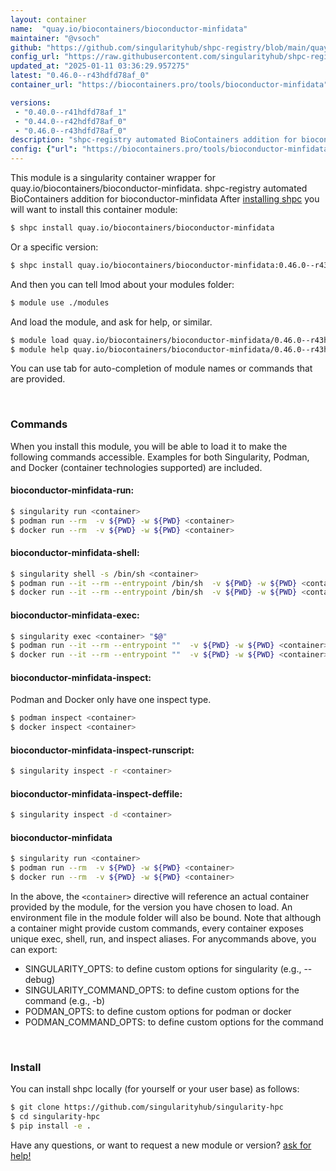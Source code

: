 ```yaml
---
layout: container
name:  "quay.io/biocontainers/bioconductor-minfidata"
maintainer: "@vsoch"
github: "https://github.com/singularityhub/shpc-registry/blob/main/quay.io/biocontainers/bioconductor-minfidata/container.yaml"
config_url: "https://raw.githubusercontent.com/singularityhub/shpc-registry/main/quay.io/biocontainers/bioconductor-minfidata/container.yaml"
updated_at: "2025-01-11 03:36:29.957275"
latest: "0.46.0--r43hdfd78af_0"
container_url: "https://biocontainers.pro/tools/bioconductor-minfidata"

versions:
 - "0.40.0--r41hdfd78af_1"
 - "0.44.0--r42hdfd78af_0"
 - "0.46.0--r43hdfd78af_0"
description: "shpc-registry automated BioContainers addition for bioconductor-minfidata"
config: {"url": "https://biocontainers.pro/tools/bioconductor-minfidata", "maintainer": "@vsoch", "description": "shpc-registry automated BioContainers addition for bioconductor-minfidata", "latest": {"0.46.0--r43hdfd78af_0": "sha256:691187627d94a1969d9a81638d89278c663f740990d09c240767b50665062fcb"}, "tags": {"0.40.0--r41hdfd78af_1": "sha256:4413a66fd87fd43be04988396aadb11bfbabbcbee0f7877f81e89c3d29faf0b8", "0.44.0--r42hdfd78af_0": "sha256:f0ead10a19db82ecc6308b2c947eeaf02dc72bba7e34a4388fc806ec7fc3b9ba", "0.46.0--r43hdfd78af_0": "sha256:691187627d94a1969d9a81638d89278c663f740990d09c240767b50665062fcb"}, "docker": "quay.io/biocontainers/bioconductor-minfidata"}
---
```


This module is a singularity container wrapper for quay.io/biocontainers/bioconductor-minfidata.
shpc-registry automated BioContainers addition for bioconductor-minfidata
After [installing shpc](#install) you will want to install this container module:


```bash
$ shpc install quay.io/biocontainers/bioconductor-minfidata
```

Or a specific version:

```bash
$ shpc install quay.io/biocontainers/bioconductor-minfidata:0.46.0--r43hdfd78af_0
```

And then you can tell lmod about your modules folder:

```bash
$ module use ./modules
```

And load the module, and ask for help, or similar.

```bash
$ module load quay.io/biocontainers/bioconductor-minfidata/0.46.0--r43hdfd78af_0
$ module help quay.io/biocontainers/bioconductor-minfidata/0.46.0--r43hdfd78af_0
```

You can use tab for auto-completion of module names or commands that are provided.

<br>

### Commands

When you install this module, you will be able to load it to make the following commands accessible.
Examples for both Singularity, Podman, and Docker (container technologies supported) are included.

#### bioconductor-minfidata-run:

```bash
$ singularity run <container>
$ podman run --rm  -v ${PWD} -w ${PWD} <container>
$ docker run --rm  -v ${PWD} -w ${PWD} <container>
```

#### bioconductor-minfidata-shell:

```bash
$ singularity shell -s /bin/sh <container>
$ podman run --it --rm --entrypoint /bin/sh  -v ${PWD} -w ${PWD} <container>
$ docker run --it --rm --entrypoint /bin/sh  -v ${PWD} -w ${PWD} <container>
```

#### bioconductor-minfidata-exec:

```bash
$ singularity exec <container> "$@"
$ podman run --it --rm --entrypoint ""  -v ${PWD} -w ${PWD} <container> "$@"
$ docker run --it --rm --entrypoint ""  -v ${PWD} -w ${PWD} <container> "$@"
```

#### bioconductor-minfidata-inspect:

Podman and Docker only have one inspect type.

```bash
$ podman inspect <container>
$ docker inspect <container>
```

#### bioconductor-minfidata-inspect-runscript:

```bash
$ singularity inspect -r <container>
```

#### bioconductor-minfidata-inspect-deffile:

```bash
$ singularity inspect -d <container>
```



#### bioconductor-minfidata

```bash
$ singularity run <container>
$ podman run --rm  -v ${PWD} -w ${PWD} <container>
$ docker run --rm  -v ${PWD} -w ${PWD} <container>
```


In the above, the `<container>` directive will reference an actual container provided
by the module, for the version you have chosen to load. An environment file in the
module folder will also be bound. Note that although a container
might provide custom commands, every container exposes unique exec, shell, run, and
inspect aliases. For anycommands above, you can export:

 - SINGULARITY_OPTS: to define custom options for singularity (e.g., --debug)
 - SINGULARITY_COMMAND_OPTS: to define custom options for the command (e.g., -b)
 - PODMAN_OPTS: to define custom options for podman or docker
 - PODMAN_COMMAND_OPTS: to define custom options for the command

<br>

### Install

You can install shpc locally (for yourself or your user base) as follows:

```bash
$ git clone https://github.com/singularityhub/singularity-hpc
$ cd singularity-hpc
$ pip install -e .
```

Have any questions, or want to request a new module or version? [ask for help!](https://github.com/singularityhub/singularity-hpc/issues)